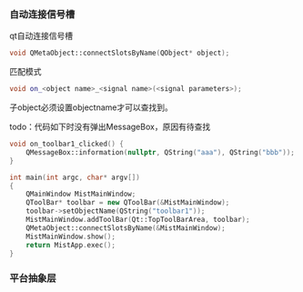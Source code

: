 ### 自动连接信号槽
qt自动连接信号槽
~~~cpp
void QMetaObject::connectSlotsByName(QObject* object);
~~~
匹配模式
~~~cpp
void on_<object name>_<signal name>(<signal parameters>);
~~~
子object必须设置objectname才可以查找到。

todo：代码如下时没有弹出MessageBox，原因有待查找
~~~cpp
void on_toolbar1_clicked() {
    QMessageBox::information(nullptr, QString("aaa"), QString("bbb"));
}

int main(int argc, char* argv[])
{
	QMainWindow MistMainWindow;
	QToolBar* toolbar = new QToolBar(&MistMainWindow);
    toolbar->setObjectName(QString("toolbar1"));
	MistMainWindow.addToolBar(Qt::TopToolBarArea, toolbar);
	QMetaObject::connectSlotsByName(&MistMainWindow);
	MistMainWindow.show();
	return MistApp.exec();
}
~~~

### 平台抽象层
